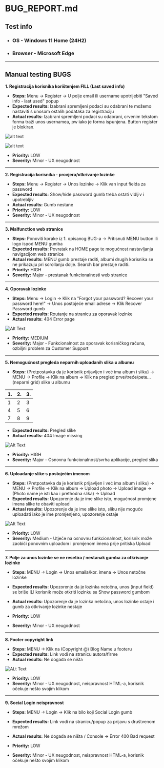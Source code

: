# BUG_REPORT.md

## Test info

- ### OS - Windows 11 Home (24H2)
- ### Browser - Microsoft Edge

---

## Manual testing BUGS

**1. Registracija korisnika korištenjem FILL (Last saved info)**

- **Steps:** Menu -> Register -> U polje email ili username upotrijebiti "Saved info - last used" popup
- **Expected results:** Izabrani spremljeni podaci su odabrani te možemo nastaviti s unosom ostalih podataka za registraciju
- **Actual results:** Izabrani spremljeni podaci su odabrani, crvenim tekstom forma traži unos usernamea, pw iako je forma ispunjena. Button register je blokiran.

![alt text](Images/bug1.png)

![alt text](Images/bug1.1.png)

- **Priority:** LOW
- **Severity:** Minor - UX neugodnost

---

**2. Registracija korisnika - provjera/otkrivanje lozinke**

- **Steps:** Menu -> Register -> Unos lozinke -> Klik van input fielda za password
- **Expected results:** Show/hide password gumb treba ostati vidljiv i upotrebljiv
- **Actual results:** Gumb nestane
- **Priority:** LOW
- **Severity:** Minor - UX neugodnost

---

**3. Malfunction web stranice**

- **Steps:** Ponoviti korake iz 1. opisanog BUG-a -> Pritisnuti MENU button ili logo ispod MENU gumba
- **Expected results:** Povratak na HOME page te mogućnost nastavljanja navigacijom web stranice
- **Actual results:** MENU gumb prestaje raditi, albumi drugih korisnika se ne prikazuju pri scrollanju dolje. Search bar prestaje raditi.
- **Priority:** HIGH
- **Severity:** Major - prestanak funkcionalnosti web stranice

---

**4. Oporavak lozinke**

- **Steps:** Menu -> Login -> Klik na "Forgot your password? Recover your password here!" -> Unos postojeće email adrese -> Klik Recover Password gumb
- **Expected results:** Routanje na stranicu za oporavak lozinke
- **Actual results:** 404 Error page

![Alt Text](Images/bug4.png)

- **Priority:** MEDIUM
- **Severity:** Major - Funkcionalnost za oporavak korisničkog računa, ozbiljni problem za Customer Support

---

**5. Nemogućnost pregleda neparnih uploadanih slika u albumu**

- **Steps:** (Pretpostavka da je korisnik prijavljen i već ima album i sliku) -> MENU -> Profile -> Klik na album -> Klik na pregled prve/treće/pete...(neparni grid) slike u albumu

| 1.  | 2.  | 3.  |
| --- | --- | --- |
| 1   | 2   | 3   |
| 4   | 5   | 6   |
| 7   | 8   | 9   |

- **Expected results:** Pregled slike
- **Actual results:** 404 Image missing

![Alt Text](Images/bug5.png)

- **Priority:** HIGH
- **Severity:** Major - Osnovna funkcionalnost/svrha aplikacije, pregled slika

---

**6. Uploadanje slike s postojećim imenom**

- **Steps:** (Pretpostavka da je korisnik prijavljen i već ima album i sliku) -> MENU -> Profile -> Klik na album -> Upload photo -> Upload image -> (Photo name je isti kao i prethodna slika) -> Upload
- **Expected results:** Upozorenje da je ime slike isto, mogućnost promjene imena slike te obaviti upload
- **Actual results:** Upozorenje da je ime slike isto, sliku nije moguće uploadati iako je ime promjenjeno, upozorenje ostaje

![Alt Text](Images/bug6.png)

- **Priority:** LOW
- **Severity:** Medium - Utječe na osnovnu funkcionalnost, korisnik može zaobići ponovnim uploadom i promjenom imena prije pritiska Upload

---

**7. Polje za unos lozinke se ne resetira / nestanak gumba za otkrivanje lozinke**

- **Steps:** MENU -> Login -> Unos emaila/kor. imena -> Unos netočne lozinke
- **Expected results:** Upozorenje da je lozinka netočna, unos (input field) se briše ILI korisnik može otkriti lozinku sa Show password gumbom
- **Actual results:** Upozorenje da je lozinka netočna, unos lozinke ostaje i gumb za otkrivanje lozinke nestaje

- **Priority:** LOW
- **Severity:** Minor - UX neugodnost

---

**8. Footer copyright link**

- **Steps:** MENU -> Klik na (Copyright @) Blog Name u footeru
- **Expected results:** Link vodi na stranicu autora/firme
- **Actual results:** Ne događa se ništa

![ALt Text](Images/bug8.png)

- **Priority:** LOW
- **Severity:** Minor - UX neugodnost, neispravnost HTML-a, korisnik očekuje nešto svojim klikom

---

**9. Social Login neispravnost**

- **Steps:** MENU -> Login -> Klik na bilo koji Social Login gumb
- **Expected results:** Link vodi na stranicu/popup za prijavu s društvenom mrežom
- **Actual results:** Ne događa se ništa / Console -> Error 400 Bad request

- **Priority:** LOW
- **Severity:** Minor - UX neugodnost, neispravnost HTML-a, korisnik očekuje nešto svojim klikom
